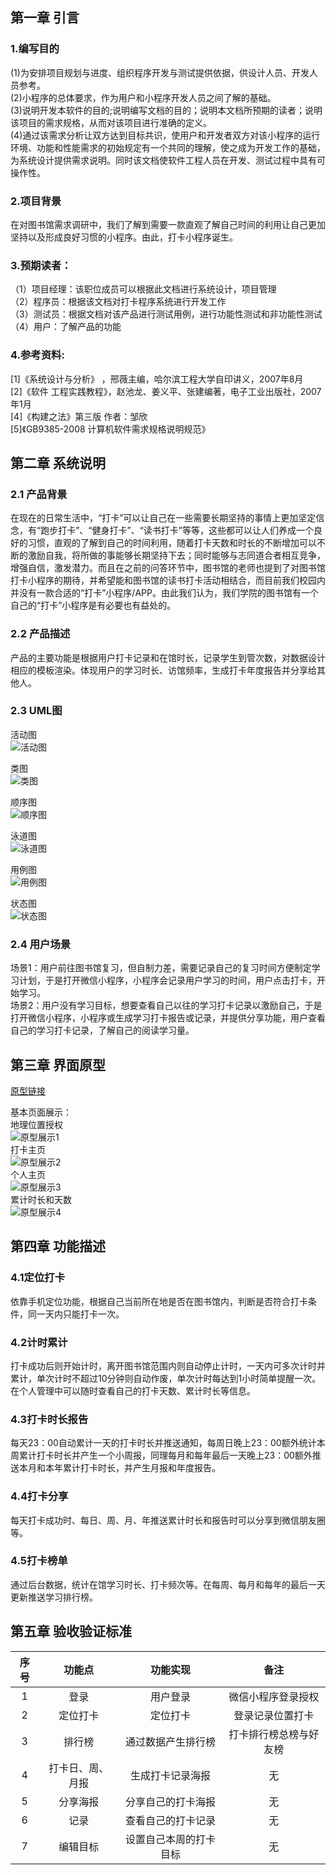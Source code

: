 ## 第一章 引言
### 1.编写目的
(1)为安排项目规划与进度、组织程序开发与测试提供依据，供设计人员、开发人员参考。<br>
(2)小程序的总体要求，作为用户和小程序开发人员之间了解的基础。<br>
(3)说明开发本软件的目的;说明编写文档的目的；说明本文档所预期的读者；说明该项目的需求规格，从而对该项目进行准确的定义。<br>
(4)通过该需求分析让双方达到目标共识，使用户和开发者双方对该小程序的运行环境、功能和性能需求的初始规定有一个共同的理解，使之成为开发工作的基础，为系统设计提供需求说明。同时该文档使软件工程人员在开发、测试过程中具有可操作性。
### 2.项目背景
 在对图书馆需求调研中，我们了解到需要一款直观了解自己时间的利用让自己更加坚持以及形成良好习惯的小程序。由此，打卡小程序诞生。
### 3.预期读者：
（1）项目经理：该职位成员可以根据此文档进行系统设计，项目管理<br>
（2）程序员：根据该文档对打卡程序系统进行开发工作<br>
（3）测试员：根据文档对该产品进行测试用例，进行功能性测试和非功能性测试<br>
（4）用户：了解产品的功能
### 4.参考资料:
[1]《系统设计与分析》 ，邢薇主编，哈尔滨工程大学自印讲义，2007年8月<br>
[2]《软件 工程实践教程》，赵池龙、姜义平、张建编著，电子工业出版社，2007年1月<br>
[4]《构建之法》第三版 作者：邹欣<br>
[5]《GB9385-2008 计算机软件需求规格说明规范》
## 第二章 系统说明
### 2.1 产品背景
在现在的日常生活中，“打卡”可以让自己在一些需要长期坚持的事情上更加坚定信念，有“跑步打卡”、“健身打卡”、“读书打卡”等等，这些都可以让人们养成一个良好的习惯，直观的了解到自己的时间利用，随着打卡天数和时长的不断增加可以不断的激励自我，将所做的事能够长期坚持下去；同时能够与志同道合者相互竞争，增强自信，激发潜力。而且在之前的问答环节中，图书馆的老师也提到了对图书馆打卡小程序的期待，并希望能和图书馆的读书打卡活动相结合，而目前我们校园内并没有一款合适的“打卡”小程序/APP。由此我们认为，我们学院的图书馆有一个自己的“打卡”小程序是有必要也有益处的。
### 2.2 产品描述
产品的主要功能是根据用户打卡记录和在馆时长，记录学生到管次数，对数据设计相应的模板渲染。体现用户的学习时长、访馆频率，生成打卡年度报告并分享给其他人。
### 2.3 UML图
活动图<br>
![活动图](https://user-images.githubusercontent.com/45121994/115260868-ba0b3e80-a165-11eb-9518-03f2c101b782.png)

类图<br>
![类图](https://user-images.githubusercontent.com/45121994/115260889-bd062f00-a165-11eb-993a-cfe0f592c87f.png)

顺序图<br>
![顺序图](https://user-images.githubusercontent.com/45121994/115260902-c0011f80-a165-11eb-9559-8a864138a8f5.png)

泳道图<br>
![泳道图](https://user-images.githubusercontent.com/45121994/115260912-c2637980-a165-11eb-8c9f-dfac341a158b.png)

用例图<br>
![用例图](https://user-images.githubusercontent.com/45121994/115260922-c4c5d380-a165-11eb-86ab-574cb78269da.png)

状态图<br>
![状态图](https://user-images.githubusercontent.com/45121994/115260939-c7282d80-a165-11eb-8772-22c413c6abba.png)

### 2.4 用户场景
场景1：用户前往图书馆复习，但自制力差，需要记录自己的复习时间方便制定学习计划，于是打开微信小程序，小程序会记录用户学习的时间，用户点击打卡，开始学习。<br>
场景2：用户没有学习目标，想要查看自己以往的学习打卡记录以激励自己，于是打开微信小程序，小程序或生成学习打卡报告或记录，并提供分享功能，用户查看自己的学习打卡记录，了解自己的阅读学习量。
## 第三章 界面原型

[原型链接](https://modao.cc/app/2a99b914db8a25736d0e24beb89f603ad9ca629c?simulator_type=device&sticky#screen=sknkebo77r1q2q6)

基本页面展示：<br>
地理位置授权<br>
![原型展示1](https://user-images.githubusercontent.com/45063788/115322829-77735180-a1b9-11eb-940b-94a6e13f002e.png)<br>
打卡主页<br>
![原型展示2](https://user-images.githubusercontent.com/45063788/115322835-7a6e4200-a1b9-11eb-9857-2d3a1325cbdd.png)<br>
个人主页<br>
![原型展示3](https://user-images.githubusercontent.com/45063788/115322839-7c380580-a1b9-11eb-8ad5-ddc117c4dd0a.png)<br>
累计时长和天数<br>
![原型展示4](https://user-images.githubusercontent.com/45063788/115322844-7e9a5f80-a1b9-11eb-9281-f5767760d9b7.png)


## 第四章 功能描述
### 4.1定位打卡
依靠手机定位功能，根据自己当前所在地是否在图书馆内，判断是否符合打卡条件，同一天内只能打卡一次。

### 4.2计时累计
打卡成功后则开始计时，离开图书馆范围内则自动停止计时，一天内可多次计时并累计，单次计时不超过10分钟则自动作废，单次计时每达到1小时简单提醒一次。在个人管理中可以随时查看自己的打卡天数、累计时长等信息。
### 4.3打卡时长报告
每天23：00自动累计一天的打卡时长并推送通知，每周日晚上23：00额外统计本周累计打卡时长并产生一个小周报，同理每月和每年最后一天晚上23：00额外推送本月和本年累计打卡时长，并产生月报和年度报告。

### 4.4打卡分享
每天打卡成功时、每日、周、月、年推送累计时长和报告时可以分享到微信朋友圈等。

###  4.5打卡榜单
通过后台数据，统计在馆学习时长、打卡频次等。在每周、每月和每年的最后一天更新推送学习排行榜。
## 第五章 验收验证标准
|序号|功能点|功能实现|备注|
| :-------: |:-----: |:-----: |:-----: |
|1|	登录|	用户登录|	微信小程序登录授权|
|2|定位打卡|定位打卡|登录记录位置打卡|
|3|	排行榜	|通过数据产生排行榜|	打卡排行榜总榜与好友榜|
|4|	打卡日、周、月报|	生成打卡记录海报	|无|
|5|	分享海报	|分享自己的打卡海报|无|
|6|	记录|	查看自己的打卡记录|	无|
|7|	编辑目标|	设置自己本周的打卡目标|无|
